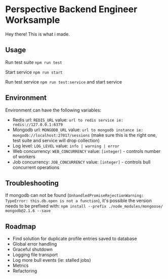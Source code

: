 # Perspective Backend Engineer Worksample
Hey there! This is what i made.

## Usage
  Run test suite
    `npm run test`

  Start service
    `npm run start`
    
  Run test service
    `npm run test:service` and start service

## Environment
  Environment can have the following variables:
  - Redis url: `REDIS_URL`  value: `url to redis service ie: redis://127.0.0.1:6379`
  - Mongodb url: `MONGODB_URL` value: `url to mongodb instance ie: mongodb://localhost:27017/sessions` (make sure this is the right one, test suite and service will drop collection)
  - Log level: `LOG_LEVEL` value: `info | warning | error`
  - Web concurrency: `WEB_CONCURRENCY` value: `[integer]` - controls number of workers
  - Job concurrency: `JOB_CONCURRENCY` value: `[integer]` - controls bull concurrent operations

## Troubleshooting
  If mongodb can not be found (`UnhandledPromiseRejectionWarning: TypeError: this.db.open is not a function`), it's possible the version needs to be prefixed with: 
    `npm install --prefix ./node_modules/mongoose/ mongodb@2.1.6 --save`

## Roadmap
  - Find solution for duplicate profile entries saved to database
  - Global error handling
  - Graceful shutdown
  - Logging file transport
  - Log more bull events (ie: stalled jobs)
  - Metrics
  - Refactoring
